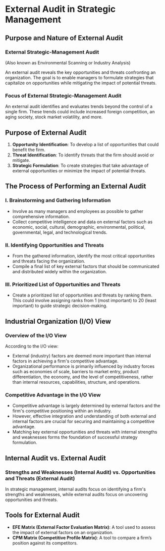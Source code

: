 # External Audit in Strategic Management

## Purpose and Nature of External Audit

### External Strategic-Management Audit
(Also known as Environmental Scanning or Industry Analysis)

An external audit reveals the key opportunities and threats confronting an organization. The goal is to enable managers to formulate strategies that capitalize on opportunities while mitigating the impact of potential threats.

### Focus of External Strategic-Management Audit

An external audit identifies and evaluates trends beyond the control of a single firm. These trends could include increased foreign competition, an aging society, stock market volatility, and more.

## Purpose of External Audit

1. **Opportunity Identification**: To develop a list of opportunities that could benefit the firm.
2. **Threat Identification**: To identify threats that the firm should avoid or mitigate.
3. **Strategic Formulation**: To create strategies that take advantage of external opportunities or minimize the impact of potential threats.

## The Process of Performing an External Audit

### I. Brainstorming and Gathering Information

- Involve as many managers and employees as possible to gather comprehensive information.
- Collect competitive intelligence and data on external factors such as economic, social, cultural, demographic, environmental, political, governmental, legal, and technological trends.

### II. Identifying Opportunities and Threats

- From the gathered information, identify the most critical opportunities and threats facing the organization.
- Compile a final list of key external factors that should be communicated and distributed widely within the organization.

### III. Prioritized List of Opportunities and Threats

- Create a prioritized list of opportunities and threats by ranking them. This could involve assigning ranks from 1 (most important) to 20 (least important) to guide strategic decision-making.

## Industrial Organization (I/O) View

### Overview of the I/O View

According to the I/O view:

- External (industry) factors are deemed more important than internal factors in achieving a firm's competitive advantage.
- Organizational performance is primarily influenced by industry forces such as economies of scale, barriers to market entry, product differentiation, the economy, and the level of competitiveness, rather than internal resources, capabilities, structure, and operations.

### Competitive Advantage in the I/O View

- Competitive advantage is largely determined by external factors and the firm's competitive positioning within an industry.
- However, effective integration and understanding of both external and internal factors are crucial for securing and maintaining a competitive advantage.
- Matching key external opportunities and threats with internal strengths and weaknesses forms the foundation of successful strategy formulation.

## Internal Audit vs. External Audit

### Strengths and Weaknesses (Internal Audit) vs. Opportunities and Threats (External Audit)

In strategic management, internal audits focus on identifying a firm's strengths and weaknesses, while external audits focus on uncovering opportunities and threats.

## Tools for External Audit

- **EFE Matrix (External Factor Evaluation Matrix)**: A tool used to assess the impact of external factors on an organization.
- **CPM Matrix (Competitive Profile Matrix)**: A tool to compare a firm’s position against its competitors.

